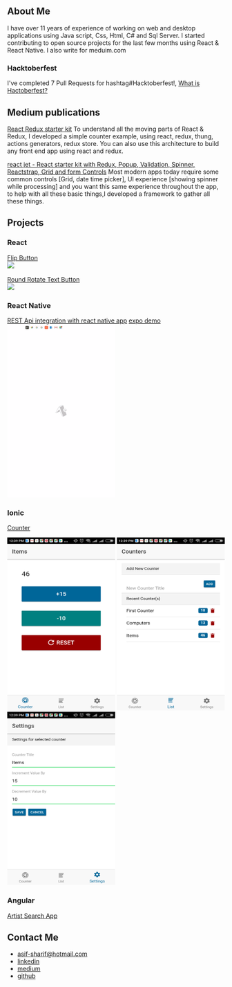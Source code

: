 ## About Me

I have over 11 years of experience of working on web and desktop applications using Java script, Css, Html, C# and Sql Server. I started contributing to open source projects for the last few months using React & React Native. I also write for meduim.com

### Hacktoberfest

I've completed 7 Pull Requests for hashtag#Hacktoberfest!, [What is Hactoberfest?](https://www.quora.com/What-is-Hacktoberfest) 

## Medium publications
[React Redux starter kit](https://medium.com/@asiif.shariif/react-redux-starter-kit-985b4970aca3)
To understand all the moving parts of React & Redux, I developed a simple counter example, using react, redux, thung, actions generators, redux store. You can also use this architecture to build any front end app using react and redux.

[react jet - React starter kit with Redux, Popup, Validation, Spinner, Reactstrap, Grid and form Controls](https://medium.com/@asiif.shariif/react-jet-react-starter-kit-with-redux-popup-validation-spinner-reactstrap-grid-and-form-4864c0ffd88c)
Most modern apps today require some common controls [Grid, date time picker], UI experience [showing spinner while processing] and you want this same experience throughout the app, to help with all these basic things,I developed a framework to gather all these things.


## Projects

### React
[Flip Button](https://github.com/drex44/awesome-react-links/pull/7)  
![](https://user-images.githubusercontent.com/33965589/46905432-25c51e80-cf0d-11e8-8473-6975e6d7b0d6.gif)

[Round Rotate Text Button](https://github.com/drex44/awesome-react-links/pull/2)  
![](https://user-images.githubusercontent.com/33965589/46829312-de2c7e80-cdb6-11e8-831f-4e8331b39dbf.gif)

### React Native
[REST Api integration with react native app](https://github.com/asifsha/react-native-api-integration)
[expo demo](https://expo.io/@asifsh/map-app)    
<img width="250" height="400" src="https://raw.githubusercontent.com/asifsha/react-native-api-integration/master/demo/demoartist.gif" />

### Ionic
[Counter](https://play.google.com/store/apps/details?id=com.curiositytech.counter)    

<img width="250" height="400" src="https://raw.githubusercontent.com/asifsha/ionic-counter/master/demo/counter.png" />
<img width="250" height="400" src="https://raw.githubusercontent.com/asifsha/ionic-counter/master/demo/list.png" />
<img width="250" height="400" src="https://raw.githubusercontent.com/asifsha/ionic-counter/master/demo/settings.png" />

### Angular
[Artist Search App](https://github.com/asifsha/artist-app)

## Contact Me
* asif-sharif@hotmail.com
* [linkedin](https://www.linkedin.com/in/asifsh/)
* [medium](https://medium.com/@asiif.shariif)
* [github](https://github.com/asifsha/)
